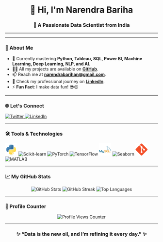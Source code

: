 
<h1 align="center">👋 Hi, I'm Narendra Bariha</h1>
<h3 align="center">🚀 A Passionate Data Scientist from India</h3>

---


---

### 🌟 About Me
- 🌱 Currently mastering **Python, Tableau, SQL, Power BI, Machine Learning, Deep Learning, NLP, and AI**.
- 👨‍💻 All my projects are available on [**GitHub**](https://github.com/narendrabariha).
- 📫 Reach me at **narendrabarihan@gmail.com**.
- 📄 Check my professional journey on [**LinkedIn**](https://www.linkedin.com/in/narendra-bariha/).
- ⚡ **Fun Fact**: I make data fun! 😎😉  

---

### 🌐 Let's Connect  
<p align="left">
  <a href="https://twitter.com/narendra_bariha" target="_blank">
    <img src="https://img.shields.io/twitter/follow/narendra_bariha?logo=twitter&style=for-the-badge" alt="Twitter" />
  </a>
  <a href="https://www.linkedin.com/in/narendra-bariha/" target="_blank">
    <img src="https://img.shields.io/badge/-LinkedIn-blue?style=for-the-badge&logo=linkedin" alt="LinkedIn" />
  </a>
</p>

---

### 🛠️ Tools & Technologies
<p align="left">
  <img src="https://raw.githubusercontent.com/devicons/devicon/master/icons/python/python-original.svg" alt="Python" width="40" height="40"/>
  <img src="https://upload.wikimedia.org/wikipedia/commons/0/05/Scikit_learn_logo_small.svg" alt="Scikit-learn" width="40" height="40"/>
  <img src="https://www.vectorlogo.zone/logos/pytorch/pytorch-icon.svg" alt="PyTorch" width="40" height="40"/>
  <img src="https://www.vectorlogo.zone/logos/tensorflow/tensorflow-icon.svg" alt="TensorFlow" width="40" height="40"/>
  <img src="https://raw.githubusercontent.com/devicons/devicon/master/icons/mysql/mysql-original-wordmark.svg" alt="MySQL" width="40" height="40"/>
  <img src="https://seaborn.pydata.org/_images/logo-mark-lightbg.svg" alt="Seaborn" width="40" height="40"/>
  <img src="https://raw.githubusercontent.com/devicons/devicon/master/icons/git/git-original.svg" alt="Git" width="40" height="40"/>
  <img src="https://upload.wikimedia.org/wikipedia/commons/2/21/Matlab_Logo.png" alt="MATLAB" width="40" height="40"/>
</p>

---

### 📈 My GitHub Stats
<div align="center">
  <img src="https://github-readme-stats.vercel.app/api?username=narendrabariha&show_icons=true&theme=radical" alt="GitHub Stats"/>
  <img src="https://github-readme-streak-stats.herokuapp.com/?user=narendrabariha&theme=radical" alt="GitHub Streak"/>
 <img src="https://github-readme-stats.vercel.app/api/top-langs/?username=narendrabariha&theme=radical" alt="Top Languages"/>

</div>

---

### 🎉 Profile Counter
<p align="center">
  <img src="https://profile-counter.glitch.me/{narendrabariha}/count.svg" alt="Profile Views Counter" />
</p>

---

<div align="center">
  <h3>✨ “Data is the new oil, and I’m refining it every day.” ✨</h3>
</div>
